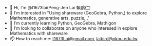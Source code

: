 - 👋 Hi, I’m @t1673lai(Peng-Jen Lai 賴鵬仁)
- 👀 I’m interested in "Using shareware (GeoGebra, Python,) to explore Mathematics, generative arts, puzzle,,,"
- 🌱 I’m currently learning Python, GeoGebra, Mathigon
- 💞️ I’m looking to collaborate on anyone who interesed in explore Mathematics with shareware
- 📫 How to reach me: t1673Lai@gmail.com, laibird@nknu.edu.tw

<!---
t1673lai/t1673lai is a ✨ special ✨ repository because its `README.md` (this file) appears on your GitHub profile.
You can click the Preview link to take a look at your changes.
--->
